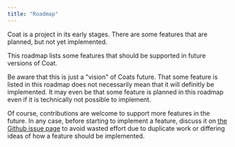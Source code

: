 ```yaml
---
title: "Roadmap"
---
```


Coat is a project in its early stages. There are some features that are
planned, but not yet implemented.

This roadmap lists some features that should be supported in future
versions of Coat.

Be aware that this is just a "vision" of Coats future. That some feature is
listed in this roadmap does not necessarily mean that it will definitly be
implemented. It may even be that some feature is planned in this roadmap
even if it is technically not possible to implement.

Of course, contributions are welcome to support more features in the
future. In any case, before starting to implement a feature, discuss it on
[the Github issue page](https://github.com/poiu-de/coat/issues) to avoid
wasted effort due to duplicate work or differing ideas of how a feature
should be implemented.
